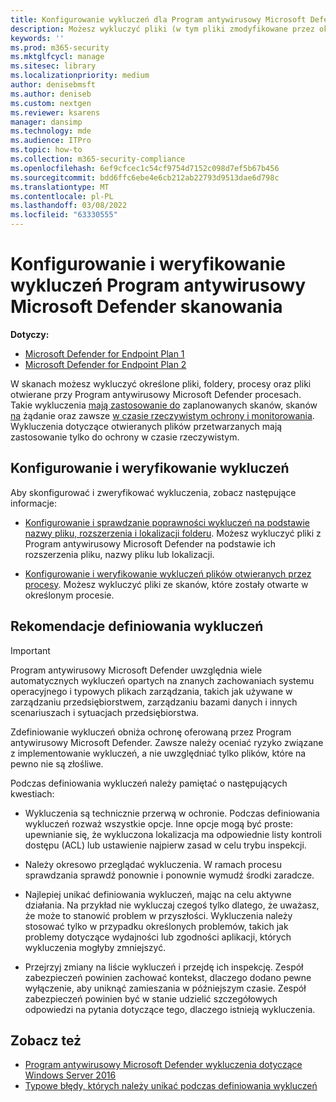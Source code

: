 ```yaml
---
title: Konfigurowanie wykluczeń dla Program antywirusowy Microsoft Defender skanowania
description: Możesz wykluczyć pliki (w tym pliki zmodyfikowane przez określone procesy) i foldery z zeskanowanych przez Program antywirusowy Microsoft Defender. Sprawdź poprawność wykluczeń za pomocą programu PowerShell.
keywords: ''
ms.prod: m365-security
ms.mktglfcycl: manage
ms.sitesec: library
ms.localizationpriority: medium
author: denisebmsft
ms.author: deniseb
ms.custom: nextgen
ms.reviewer: ksarens
manager: dansimp
ms.technology: mde
ms.audience: ITPro
ms.topic: how-to
ms.collection: m365-security-compliance
ms.openlocfilehash: 6ef9cfcec1c54cf9754d7152c098d7ef5b67b456
ms.sourcegitcommit: bdd6ffc6ebe4e6cb212ab22793d9513dae6d798c
ms.translationtype: MT
ms.contentlocale: pl-PL
ms.lasthandoff: 03/08/2022
ms.locfileid: "63330555"
---
```

# <a name="configure-and-validate-exclusions-for-microsoft-defender-antivirus-scans"></a>Konfigurowanie i weryfikowanie wykluczeń Program antywirusowy Microsoft Defender skanowania

**Dotyczy:**
- [Microsoft Defender for Endpoint Plan 1](https://go.microsoft.com/fwlink/p/?linkid=2154037)
- [Microsoft Defender for Endpoint Plan 2](https://go.microsoft.com/fwlink/p/?linkid=2154037)


W skanach możesz wykluczyć określone pliki, foldery, procesy oraz pliki otwierane przy Program antywirusowy Microsoft Defender procesach. Takie wykluczenia [mają zastosowanie do](scheduled-catch-up-scans-microsoft-defender-antivirus.md) zaplanowanych skanów, skanów [na](run-scan-microsoft-defender-antivirus.md) żądanie oraz zawsze [w czasie rzeczywistym ochrony i monitorowania](configure-real-time-protection-microsoft-defender-antivirus.md). Wykluczenia dotyczące otwieranych plików przetwarzanych mają zastosowanie tylko do ochrony w czasie rzeczywistym.

## <a name="configure-and-validate-exclusions"></a>Konfigurowanie i weryfikowanie wykluczeń

Aby skonfigurować i zweryfikować wykluczenia, zobacz następujące informacje:

- [Konfigurowanie i sprawdzanie poprawności wykluczeń na podstawie nazwy pliku, rozszerzenia i lokalizacji folderu](configure-extension-file-exclusions-microsoft-defender-antivirus.md). Możesz wykluczyć pliki z Program antywirusowy Microsoft Defender na podstawie ich rozszerzenia pliku, nazwy pliku lub lokalizacji.

- [Konfigurowanie i weryfikowanie wykluczeń plików otwieranych przez procesy](configure-process-opened-file-exclusions-microsoft-defender-antivirus.md). Możesz wykluczyć pliki ze skanów, które zostały otwarte w określonym procesie.

## <a name="recommendations-for-defining-exclusions"></a>Rekomendacje definiowania wykluczeń

> [!IMPORTANT]
> Program antywirusowy Microsoft Defender uwzględnia wiele automatycznych wykluczeń opartych na znanych zachowaniach systemu operacyjnego i typowych plikach zarządzania, takich jak używane w zarządzaniu przedsiębiorstwem, zarządzaniu bazami danych i innych scenariuszach i sytuacjach przedsiębiorstwa.
>
> Zdefiniowanie wykluczeń obniża ochronę oferowaną przez Program antywirusowy Microsoft Defender. Zawsze należy oceniać ryzyko związane z implementowanie wykluczeń, a nie uwzględniać tylko plików, które na pewno nie są złośliwe.

Podczas definiowania wykluczeń należy pamiętać o następujących kwestiach:

- Wykluczenia są technicznie przerwą w ochronie. Podczas definiowania wykluczeń rozważ wszystkie opcje. Inne opcje mogą być proste: upewnianie się, że wykluczona lokalizacja ma odpowiednie listy kontroli dostępu (ACL) lub ustawienie najpierw zasad w celu trybu inspekcji.

- Należy okresowo przeglądać wykluczenia. W ramach procesu sprawdzania sprawdź ponownie i ponownie wymudź środki zaradcze.

- Najlepiej unikać definiowania wykluczeń, mając na celu aktywne działania. Na przykład nie wykluczaj czegoś tylko dlatego, że uważasz, że może to stanowić problem w przyszłości. Wykluczenia należy stosować tylko w przypadku określonych problemów, takich jak problemy dotyczące wydajności lub zgodności aplikacji, których wykluczenia mogłyby zmniejszyć.

- Przejrzyj zmiany na liście wykluczeń i przejdę ich inspekcję. Zespół zabezpieczeń powinien zachować kontekst, dlaczego dodano pewne wyłączenie, aby uniknąć zamieszania w późniejszym czasie. Zespół zabezpieczeń powinien być w stanie udzielić szczegółowych odpowiedzi na pytania dotyczące tego, dlaczego istnieją wykluczenia.

## <a name="see-also"></a>Zobacz też

- [Program antywirusowy Microsoft Defender wykluczenia dotyczące Windows Server 2016](configure-server-exclusions-microsoft-defender-antivirus.md)
- [Typowe błędy, których należy unikać podczas definiowania wykluczeń](common-exclusion-mistakes-microsoft-defender-antivirus.md)
